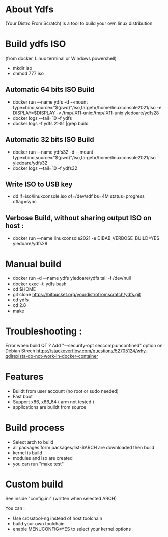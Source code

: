 # About Ydfs

(Your Distro From Scratch) is a tool to build your own linux distribution 

# Build ydfs ISO

(from docker, Linux terminal or Windows powershell)

* mkdir iso
* chmod 777 iso

## Automatic 64 bits ISO Build

* docker run --name ydfs -d --mount type=bind,source="$(pwd)"/iso,target=/home/linuxconsole2021/iso -e DISPLAY=$DISPLAY -v /tmp/.X11-unix:/tmp/.X11-unix  yledoare/ydfs28 
* docker logs --tail=10 -f ydfs
* docker logs -f ydfs 2>&1 |grep build

## Automatic 32 bits ISO Build

* docker run --name ydfs32 -d --mount type=bind,source="$(pwd)"/iso,target=/home/linuxconsole2021/iso  yledoare/ydfs32
* docker logs --tail=10 -f ydfs32

## Write ISO to USB key

* dd if=iso/linuxconsole.iso of=/dev/sdf bs=4M status=progress oflag=sync

## Verbose Build, without sharing output ISO on host :

* docker run --name linuxconsole2021 -e DIBAB_VERBOSE_BUILD=YES yledoare/ydfs28

# Manual build

* docker run -d --name ydfs yledoare/ydfs tail -f /dev/null 
* docker exec -ti ydfs bash
* cd $HOME
* git clone https://bitbucket.org/yourdistrofromscratch/ydfs.git
* cd ydfs
* cd 2.8
* make 

# Troubleshooting :

Error when build QT ?
Add "--security-opt seccomp:unconfined" option on Debian Strech
https://stackoverflow.com/questions/52705124/why-qdirexists-do-not-work-in-docker-container


# Features 

* Buildt from user account (no root or sudo needed)
* Fast boot
* Support x86, x86_64 ( arm not tested )
* applications are buildt from source

# Build process 
* Select arch to build
* all packages form packages/list-$ARCH are downloaded then build
* kernel is build
* modules and iso are created
* you can run "make test"

# Custom build

See inside "config.ini" (written when selected ARCH)

You can :

  * Use crosstool-ng instead of host toolchain
  * build your own toolchain
  * enable MENUCONFIG=YES to select your kernel options
